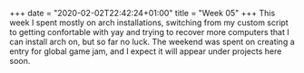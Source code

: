 +++
date = "2020-02-02T22:42:24+01:00"
title = "Week 05"
+++
This week I spent mostly on arch installations, switching from my custom script to getting confortable with yay and trying to recover more computers that I can install arch on, but so far no luck. The weekend was spent on creating a entry for global game jam, and I expect it will appear under projects here soon.
